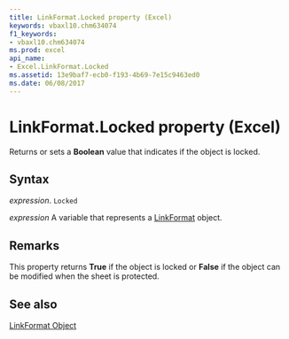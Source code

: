 ```yaml
---
title: LinkFormat.Locked property (Excel)
keywords: vbaxl10.chm634074
f1_keywords:
- vbaxl10.chm634074
ms.prod: excel
api_name:
- Excel.LinkFormat.Locked
ms.assetid: 13e9baf7-ecb0-f193-4b69-7e15c9463ed0
ms.date: 06/08/2017
---
```



# LinkFormat.Locked property (Excel)

Returns or sets a  **Boolean** value that indicates if the object is locked.


## Syntax

 _expression_. `Locked`

 _expression_ A variable that represents a [LinkFormat](Excel.LinkFormat.md) object.


## Remarks

This property returns  **True** if the object is locked or **False** if the object can be modified when the sheet is protected.


## See also


[LinkFormat Object](Excel.LinkFormat.md)

